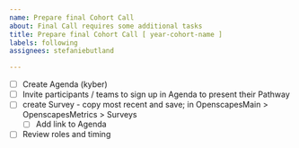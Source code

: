 ```yaml
---
name: Prepare final Cohort Call
about: Final Call requires some additional tasks
title: Prepare final Cohort Call [ year-cohort-name ]
labels: following
assignees: stefaniebutland

---
```


- [ ] Create Agenda (kyber)
- [ ] Invite participants / teams to sign up in Agenda to present their Pathway
- [ ] create Survey - copy most recent and save; in OpenscapesMain > OpenscapesMetrics > Surveys
  - [ ] Add link to Agenda
- [ ] Review roles and timing
